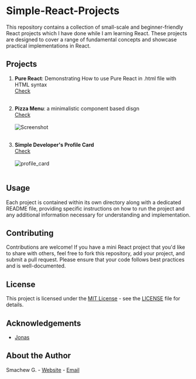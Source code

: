 # Simple-React-Projects

This repository contains a collection of small-scale and beginner-friendly React projects which I have done while I am learning React. These projects are designed to cover a range of fundamental concepts and showcase practical implementations in React.

## Projects

1. **Pure React**: Demonstrating How to use Pure React in .html file with HTML syntax<br>
      [Check](https://github.com/sgc93/Simple-React-Projects/tree/main/pure-react)
<br><br>
2. **Pizza Menu**: a minimalistic component based disgn  <br>
      [Check](https://github.com/sgc93/Simple-React-Projects/tree/main/pizza-menu)
<br><br> ![Screenshot](https://github.com/sgc93/Simple-React-Projects/assets/109880887/a5e67974-bff9-46d4-b9d6-a344b951f6b2)
  <br><br>

4. **Simple Developer's Profile Card** <br>
      [Check](git@github.com:sgc93/Simple-React-Projects.git)
<br><br> ![profile_card](https://github.com/sgc93/Simple-React-Projects/assets/109880887/0ecc1287-edae-4b03-9114-78febcb5a76e) <br><br>

## Usage

Each project is contained within its own directory along with a dedicated README file, providing specific instructions on how to run the project and any additional information necessary for understanding and implementation.

## Contributing

Contributions are welcome! If you have a mini React project that you'd like to share with others, feel free to fork this repository, add your project, and submit a pull request. Please ensure that your code follows best practices and is well-documented.

## License

This project is licensed under the [MIT License](https://opensource.org/licenses/MIT) - see the [LICENSE](https://github.com/sgc93/JavaScript-Simple-Projects/blob/main/LICENSE) file for details.

## Acknowledgements

- [Jonas](https://youtube.com/playlist?list=PLEPye7A7EcQZrT3VSBb7jtxnxIfY3yyG6&si=VhNPHp4PtYTEP4tE)

## About the Author

Smachew G. - [Website](https://smachewgedefaw.netlify.app/) - [Email](smachewgedefaw@gmail.com)
